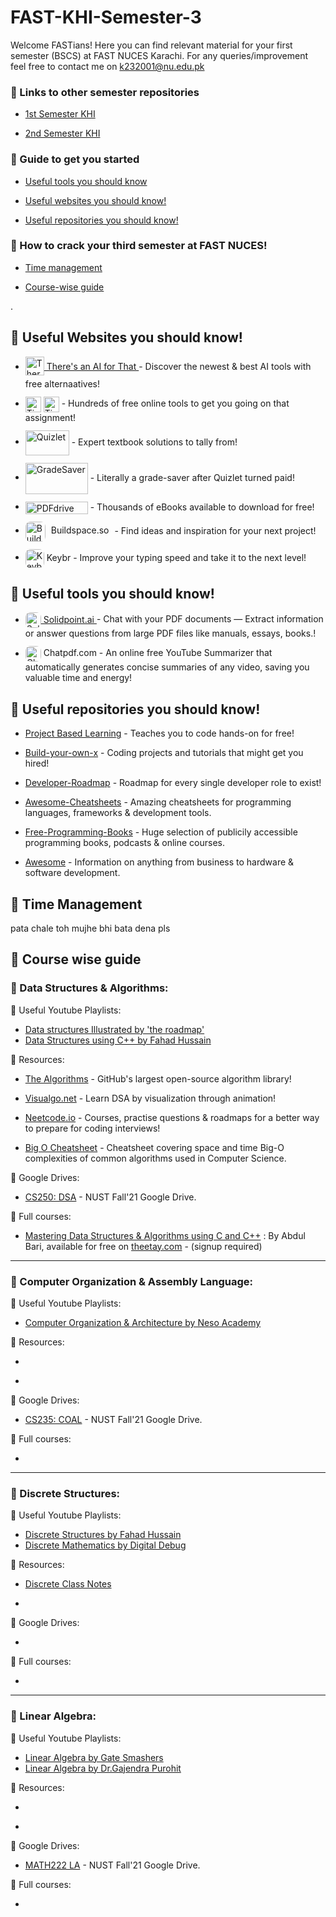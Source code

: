
# FAST-KHI-Semester-3

Welcome FASTians! Here you can find relevant material for your first semester (BSCS) at FAST NUCES Karachi. For any queries/improvement feel free to contact me on k232001@nu.edu.pk 

### 🔗 Links to other semester repositories
- [1st Semester KHI](https://github.com/MuxammilSidd/FAST-KHI-Semester-1)

- [2nd Semester KHI](https://github.com/MuxammilSidd/FAST-KHI-Semester-2)

### 🔗 Guide to get you started
- [Useful tools you should know](#-useful-tools-you-should-know)

- [Useful websites you should know!](#-useful-websites-you-should-know)

- [Useful repositories you should know!](#-useful-repositories-you-should-know)

### 🔗 How to crack your third semester at FAST NUCES!
- [Time management](#-time-management)

- [Course-wise guide](#-course-wise-guide)

.

## 🔗 Useful Websites you should know!

- <a href="https://theresanaiforthat.com/">
    <img src="https://media.beehiiv.com/cdn-cgi/image/fit=scale-down,format=auto,onerror=redirect,quality=80/uploads/publication/logo/96f425ae-6c09-4f9f-b8f8-cedd1b726427/android-chrome-512x512.png" alt="Theresanaiforthat" width="30" height="30" style="vertical-align:middle; margin-bottom: 5px; text-decoration:none; border:none;">
    There's an AI for That
  </a> - Discover the newest & best AI tools with free alternaatives!

- <a href="https://tinywow.com/" style="text-decoration:none; display:inline-block; margin-top: 12px;">
    <img src="https://tinywow.com/v3/img/favicon-tinywow.svg" alt="TinyWow Favicon" width="25" height="25" style="vertical-align:middle; margin-bottom: 0;  display:inline; border:none;">
    <img src="https://tinywow.com/v3/img/logo.svg" alt="TinyWow Text" height="25" style="vertical-align:middle; margin-bottom: 0;  display:inline; border:none;">
  </a> - Hundreds of free online tools to get you going on that assignment!

- <a href="https://quizlet.com/" style="text-decoration:none; display:inline-block; margin-top: 12px;">
    <img src="https://logos-world.net/wp-content/uploads/2021/03/Quizlet-Logo.png" alt="Quizlet" width="70" height="40" style="vertical-align:middle; margin-bottom: 0; text-decoration:none; border:none;">
  </a> - Expert textbook solutions to tally from!

- <a href="https://www.gradesaver.com/" style="text-decoration:none; display:inline-block; margin-top: 12px;">
    <img src="https://www.gradesaver.com/assets/logos/head-39d3d4f4e80fb364ecbffd1884663226a1a58efa38367c551694c88c40330163.svg" alt="GradeSaver" width="100" height="50" style="vertical-align:middle; margin-bottom: 0; text-decoration:none; border:none;">
  </a> - Literally a grade-saver after Quizlet turned paid!

- <a href="https://www.pdfdrive.com/" style="text-decoration:none; display:inline-block; margin-top: 12px;">
    <img src="https://www.pdfdrive.com/assets/img/logo-1.png.pagespeed.ce.5UNSDNAJsC.png" alt="PDFdrive" width="100" height="20" style="vertical-align:middle; margin-bottom: 0; text-decoration:none; border:none;">
  </a> - Thousands of eBooks available to download for free!

- <a href="https://sage.buildspace.so/projects" style="text-decoration:none; display:inline-block; margin-top: 12px;">
    <img src="https://avatars.githubusercontent.com/u/65048157?s=200&v=4" alt="Buildspace.so" width="32" height="32" style="vertical-align:middle; margin-bottom: 0; text-decoration:none; border:none; border-radius: 8px"><span style="margin:5px;"> Buildspace.so</span>
  </a> - Find ideas and inspiration for your next project!

- <a href="https://www.keybr.com/" style="text-decoration:none; display:inline-block; margin-top: 12px;">
    <img src="https://www.keybr.com/cover.png" alt="Keybr" width="30" height="30" style="vertical-align:middle; margin-bottom: px; text-decoration:none; border:none; border-radius: 8px"> <span style="margin: 0;"> Keybr</span>
  </a> - Improve your typing speed and take it to the next level!

## 🔗 Useful tools you should know!
- <a href="https://solidpoint.ai/" >
    <img src="https://encrypted-tbn0.gstatic.com/images?q=tbn:ANd9GcSeMd6S0X2XFnVQLDr-kTJsyKjMhDwPCwFg9Q&s" alt="SolidPoint" width="25" height="25" style="vertical-align:middle; margin-bottom: 0; text-decoration:none; border:none; border-radius: 8px"> Solidpoint.ai
  </a> - Chat with your PDF documents — Extract information or answer questions from large PDF files like manuals, essays, books.!

- <a href="https://www.chatpdf.com/" style="text-decoration:none; display:inline-block; margin-top: 12px;">
    <img src="https://pipedream.com/s.v0/app_n5hv82/logo/orig" alt="Chatpdf" width="25" height="25" style="vertical-align:middle; margin-bottom: 0; text-decoration:none; border:none; border-radius: 8px"> Chatpdf.com
  </a> - An online free YouTube Summarizer that automatically generates concise summaries of any video, saving you valuable time and energy!

## 🔗 Useful repositories you should know!
- [Project Based Learning](https://github.com/practical-tutorials/project-based-learning) - Teaches you to code hands-on for free!

- [Build-your-own-x](https://github.com/codecrafters-io/build-your-own-x) - Coding projects and tutorials that might get you hired!

- [Developer-Roadmap](https://github.com/kamranahmedse/developer-roadmap) - Roadmap for every single developer role to exist!

- [Awesome-Cheatsheets](https://github.com/LeCoupa/awesome-cheatsheets) - Amazing cheatsheets for programming languages, frameworks & development tools.

- [Free-Programming-Books](https://github.com/EbookFoundation/free-programming-books) - Huge selection of publicily accessible programming books, podcasts & online courses.

- [Awesome](https://github.com/sindresorhus/awesome) - Information on anything from business to hardware & software development.

## 🔗 Time Management
pata chale toh mujhe bhi bata dena pls

## 🔗 Course wise guide
### 📌 Data Structures & Algorithms:
🔗 Useful Youtube Playlists:

- [Data structures Illustrated by 'the roadmap'](https://youtube.com/playlist?list=PLkZYeFmDuaN2-KUIv-mvbjfKszIGJ4FaY&si=ux5N9jpJ18VHgMzB)
- [Data Structures using C++ by Fahad Hussain](https://www.youtube.com/playlist?list=PLtCBuHKmdxOfCp0uG9Bw8JVEreYcIl0H0)

🔗 Resources:
- [The Algorithms](https://the-algorithms.com/) - GitHub's largest open-source algorithm library!

- [Visualgo.net](https://visualgo.net/) - Learn DSA by visualization through animation!

- [Neetcode.io](https://neetcode.io/) - Courses, practise questions & roadmaps for a better way to prepare for coding interviews!

- [Big O Cheatsheet](https://www.bigocheatsheet.com/) - Cheatsheet covering space and time Big-O complexities of common algorithms used in Computer Science.

🔗 Google Drives:
- [CS250: DSA](https://drive.google.com/drive/folders/1Rvotax4W1Pl0MDpm17xJPkggkfIgusyK?usp=drive_link) - NUST Fall'21 Google Drive.

🔗 Full courses:
- [Mastering Data Structures & Algorithms using C and C++](https://theetay.com/courses/udemy-mastering-data-structures-algorithms-using-c-and-c-abdul-bari/) : By Abdul Bari, available for free on [theetay.com](https://theetay.com) - (signup required)

---

### 📌 Computer Organization & Assembly Language:
🔗 Useful Youtube Playlists:

- [Computer Organization & Architecture by Neso Academy](https://www.youtube.com/watch?v=Ol8D69VKX2k&list=PLBlnK6fEyqRgLLlzdgiTUKULKJPYc0A4q&pp=iAQB)

🔗 Resources:
- []() 

- []() 

🔗 Google Drives:
- [CS235: COAL](https://drive.google.com/drive/folders/1cH61VF26g7fzMPLdawQy2WB3caSRHE3m?usp=drive_link) - NUST Fall'21 Google Drive.

🔗 Full courses:
- []() 

---

### 📌 Discrete Structures:
🔗 Useful Youtube Playlists:

- [Discrete Structures by Fahad Hussain](https://www.youtube.com/playlist?list=PLtCBuHKmdxOduWhQPbEwLN2ULKMqgQ44m)
- [Discrete Mathematics by Digital Debug](https://youtube.com/playlist?list=PL0P7Vq6rO59oKchppOBiTjNBxA1tuZ3ui&si=4d37435ZXwRppto0)

🔗 Resources:
- [Discrete Class Notes](https://www.math.wichita.edu/discrete-book/discrete-class-notes.html) 

- []() 

🔗 Google Drives:
- []()

🔗 Full courses:
- []()

---

### 📌 Linear Algebra:
🔗 Useful Youtube Playlists:

- [Linear Algebra by Gate Smashers](https://www.youtube.com/playlist?list=PLxCzCOWd7aiHnkPiCulMX5SIHMl2ZMmzL)
- [Linear Algebra by Dr.Gajendra Purohit](https://www.youtube.com/playlist?list=PLU6SqdYcYsfI7Ebw_j-Vy8YKHdbHKP9am)

🔗 Resources:
- []() 

- []() 

🔗 Google Drives:
- [MATH222 LA](https://drive.google.com/drive/folders/1XaW7Vrsqrrd5WPFAZNU58LVHmRgCPl3m?usp=drive_link) - NUST Fall'21 Google Drive.

🔗 Full courses:
- []()